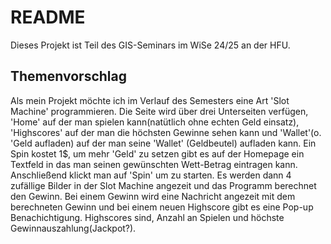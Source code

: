 # README
Dieses Projekt ist Teil des GIS-Seminars im WiSe 24/25 an der HFU.

## Themenvorschlag

Als mein Projekt möchte ich im Verlauf des Semesters eine Art 'Slot Machine' programmieren. Die Seite wird über drei Unterseiten verfügen, 'Home' auf der man spielen kann(natütlich ohne echten Geld einsatz), 'Highscores' auf der man die höchsten Gewinne sehen kann und 'Wallet'(o. 'Geld aufladen) auf der man seine 'Wallet' (Geldbeutel) aufladen kann. Ein Spin kostet 1$, um mehr 'Geld' zu setzen gibt es auf der Homepage ein Textfeld in das man seinen gewünschten Wett-Betrag eintragen kann.
Anschließend klickt man auf 'Spin' um zu starten. Es werden dann 4 zufällige Bilder in der Slot Machine angezeit und das Programm berechnet den Gewinn. Bei einem Gewinn wird eine Nachricht angezeit mit dem berechneten Gewinn und bei einem neuen Highscore gibt es eine Pop-up Benachichtigung. 
Highscores sind, Anzahl an Spielen und höchste Gewinnauszahlung(Jackpot?).

[Sketch]:C:\Users\Alina\Documents\GitHub\ju1-gis\ju1-gis\ErstesSketch.png
